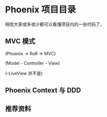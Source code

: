# Phoenix 项目目录

相信大家或多或少都可以看懂项目内的一些代码了。

## MVC 模式

(Phoenix -> RoR => MVC)

(Model - Controller - View)

(-LiveView 并不是)

## Phoenix Context 与 DDD

## 推荐资料
